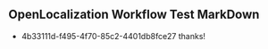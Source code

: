 ## OpenLocalization Workflow Test MarkDown
* 4b33111d-f495-4f70-85c2-4401db8fce27 thanks!

<!--HONumber=Aug16_HO4-->


